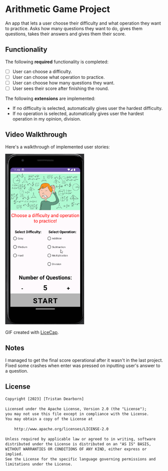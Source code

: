 # Arithmetic Game Project

An app that lets a user choose their difficulty and what operation they want to practice. Asks how many questions they want to do, gives them questions, takes their answers and gives them their score.

## Functionality 

The following **required** functionality is completed:

* [ ] User can choose a difficulty.
* [ ] User can choose what operation to practice.
* [ ] User can choose how many questions they want.
* [ ] User sees their score after finishing the round.

The following **extensions** are implemented:

* If no difficulty is selected, automatically gives user the hardest difficulty.
* If no operation is selected, automatically gives user the hardest operation in my opinion, division.

## Video Walkthrough

Here's a walkthrough of implemented user stories:

<img src='arithmetic2.gif' title='Video Walkthrough' width='50%' alt='Video Walkthrough' />

GIF created with [LiceCap](http://www.cockos.com/licecap/).

## Notes

I managed to get the final score operational after it wasn't in the last project. Fixed some crashes when enter was pressed on inputting user's answer to a question.

## License

    Copyright [2023] [Tristan Dearborn]

    Licensed under the Apache License, Version 2.0 (the "License");
    you may not use this file except in compliance with the License.
    You may obtain a copy of the License at

        http://www.apache.org/licenses/LICENSE-2.0

    Unless required by applicable law or agreed to in writing, software
    distributed under the License is distributed on an "AS IS" BASIS,
    WITHOUT WARRANTIES OR CONDITIONS OF ANY KIND, either express or implied.
    See the License for the specific language governing permissions and
    limitations under the License.
